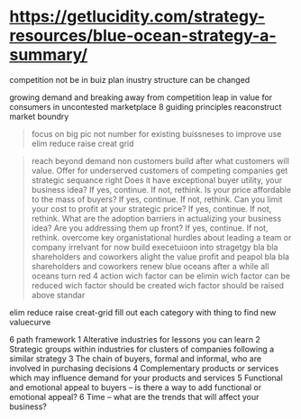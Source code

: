 # https://getlucidity.com/strategy-resources/blue-ocean-strategy-a-summary/


competition not be in  buiz plan
inustry structure can be changed

growing demand and breaking away from competition
leap in value for consumers in uncontested marketplace
8 guiding principles
reaconstruct market boundry

> focus on big pic not number
    for existing buissneses to improve use elim reduce raise creat grid

> reach beyond demand
    non customers build after what customers will value. Offer for underserved customers of competing companies
> get strategic sequance right
    Does it have exceptional buyer utility, your business idea? If yes, continue. If not, rethink.
    Is your price affordable to the mass of buyers? If yes, continue. If not, rethink.
    Can you limit your cost to profit at your strategic price? If yes, continue. If not, rethink.
    What are the adoption barriers in actualizing your business idea? Are you addressing them up front? If yes, continue. If not, rethink.
> overcome key organistational hurdles
    about leading a team or company irrelvant for now
> build execetuioon into stragetgy 
    bla bla shareholders and coworkers
> alight the value profit and peapol
    bla bla shareholders and coworkers
> renew blue oceans
    after a while all oceans turn red
4 action
> wich factor can be elimin
> wich factor can be reduced
> wich factor should be created
> wich factor should be raised above standar 

elim reduce raise creat-grid
fill out each category with thing to find new valuecurve

6 path framework
    1 Alterative industries for lessons you can learn
    2 Strategic groups within industries for clusters of companies following a similar strategy
    3 The chain of buyers, formal and informal, who are involved in purchasing decisions
    4 Complementary products or services which may influence demand for your products and services
    5 Functional and emotional appeal to buyers – is there a way to add functional or emotional appeal?
    6 Time – what are the trends that will affect your business?

